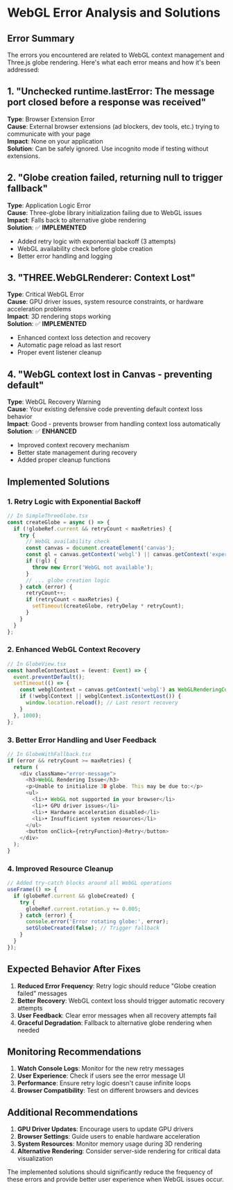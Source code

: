 # WebGL Error Analysis and Solutions

## Error Summary

The errors you encountered are related to WebGL context management and Three.js globe rendering. Here's what each error means and how it's been addressed:

## 1. "Unchecked runtime.lastError: The message port closed before a response was received"

**Type**: Browser Extension Error  
**Cause**: External browser extensions (ad blockers, dev tools, etc.) trying to communicate with your page  
**Impact**: None on your application  
**Solution**: Can be safely ignored. Use incognito mode if testing without extensions.

## 2. "Globe creation failed, returning null to trigger fallback"

**Type**: Application Logic Error  
**Cause**: Three-globe library initialization failing due to WebGL issues  
**Impact**: Falls back to alternative globe rendering  
**Solution**: ✅ **IMPLEMENTED**
- Added retry logic with exponential backoff (3 attempts)
- WebGL availability check before globe creation
- Better error handling and logging

## 3. "THREE.WebGLRenderer: Context Lost"

**Type**: Critical WebGL Error  
**Cause**: GPU driver issues, system resource constraints, or hardware acceleration problems  
**Impact**: 3D rendering stops working  
**Solution**: ✅ **IMPLEMENTED**
- Enhanced context loss detection and recovery
- Automatic page reload as last resort
- Proper event listener cleanup

## 4. "WebGL context lost in Canvas - preventing default"

**Type**: WebGL Recovery Warning  
**Cause**: Your existing defensive code preventing default context loss behavior  
**Impact**: Good - prevents browser from handling context loss automatically  
**Solution**: ✅ **ENHANCED**
- Improved context recovery mechanism
- Better state management during recovery
- Added proper cleanup functions

## Implemented Solutions

### 1. Retry Logic with Exponential Backoff
```typescript
// In SimpleThreeGlobe.tsx
const createGlobe = async () => {
  if (!globeRef.current && retryCount < maxRetries) {
    try {
      // WebGL availability check
      const canvas = document.createElement('canvas');
      const gl = canvas.getContext('webgl') || canvas.getContext('experimental-webgl');
      if (!gl) {
        throw new Error('WebGL not available');
      }
      // ... globe creation logic
    } catch (error) {
      retryCount++;
      if (retryCount < maxRetries) {
        setTimeout(createGlobe, retryDelay * retryCount);
      }
    }
  }
};
```

### 2. Enhanced WebGL Context Recovery
```typescript
// In GlobeView.tsx
const handleContextLost = (event: Event) => {
  event.preventDefault();
  setTimeout(() => {
    const webglContext = canvas.getContext('webgl') as WebGLRenderingContext | null;
    if (!webglContext || webglContext.isContextLost()) {
      window.location.reload(); // Last resort recovery
    }
  }, 1000);
};
```

### 3. Better Error Handling and User Feedback
```typescript
// In GlobeWithFallback.tsx
if (error && retryCount >= maxRetries) {
  return (
    <div className="error-message">
      <h3>WebGL Rendering Issue</h3>
      <p>Unable to initialize 3D globe. This may be due to:</p>
      <ul>
        <li>• WebGL not supported in your browser</li>
        <li>• GPU driver issues</li>
        <li>• Hardware acceleration disabled</li>
        <li>• Insufficient system resources</li>
      </ul>
      <button onClick={retryFunction}>Retry</button>
    </div>
  );
}
```

### 4. Improved Resource Cleanup
```typescript
// Added try-catch blocks around all WebGL operations
useFrame(() => {
  if (globeRef.current && globeCreated) {
    try {
      globeRef.current.rotation.y += 0.005;
    } catch (error) {
      console.error('Error rotating globe:', error);
      setGlobeCreated(false); // Trigger fallback
    }
  }
});
```

## Expected Behavior After Fixes

1. **Reduced Error Frequency**: Retry logic should reduce "Globe creation failed" messages
2. **Better Recovery**: WebGL context loss should trigger automatic recovery attempts
3. **User Feedback**: Clear error messages when all recovery attempts fail
4. **Graceful Degradation**: Fallback to alternative globe rendering when needed

## Monitoring Recommendations

1. **Watch Console Logs**: Monitor for the new retry messages
2. **User Experience**: Check if users see the error message UI
3. **Performance**: Ensure retry logic doesn't cause infinite loops
4. **Browser Compatibility**: Test on different browsers and devices

## Additional Recommendations

1. **GPU Driver Updates**: Encourage users to update GPU drivers
2. **Browser Settings**: Guide users to enable hardware acceleration
3. **System Resources**: Monitor memory usage during 3D rendering
4. **Alternative Rendering**: Consider server-side rendering for critical data visualization

The implemented solutions should significantly reduce the frequency of these errors and provide better user experience when WebGL issues occur.

